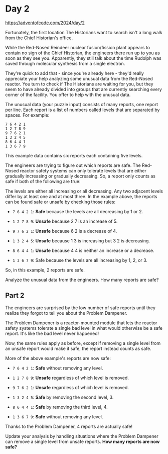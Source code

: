 # Day 2

https://adventofcode.com/2024/day/2

Fortunately, the first location The Historians want to search isn't a long walk from the Chief Historian's office.

While the Red-Nosed Reindeer nuclear fusion/fission plant appears to contain no sign of the Chief Historian, the engineers there run up to you as soon as they see you. Apparently, they still talk about the time Rudolph was saved through molecular synthesis from a single electron.

They're quick to add that - since you're already here - they'd really appreciate your help analyzing some unusual data from the Red-Nosed reactor. You turn to check if The Historians are waiting for you, but they seem to have already divided into groups that are currently searching every corner of the facility. You offer to help with the unusual data.

The unusual data (your puzzle input) consists of many reports, one report per line. Each report is a list of numbers called levels that are separated by spaces. For example:

```
7 6 4 2 1
1 2 7 8 9
9 7 6 2 1
1 3 2 4 5
8 6 4 4 1
1 3 6 7 9
```

This example data contains six reports each containing five levels.

The engineers are trying to figure out which reports are safe. The Red-Nosed reactor safety systems can only tolerate levels that are either gradually increasing or gradually decreasing. So, a report only counts as safe if both of the following are true:

The levels are either all increasing or all decreasing.
Any two adjacent levels differ by at least one and at most three.
In the example above, the reports can be found safe or unsafe by checking those rules:

- `7 6 4 2 1`: **Safe** because the levels are all decreasing by 1 or 2.

- `1 2 7 8 9`: **Unsafe** because 2 7 is an increase of 5.

- `9 7 6 2 1`: **Unsafe** because 6 2 is a decrease of 4.

- `1 3 2 4 5`: **Unsafe** because 1 3 is increasing but 3 2 is decreasing.

- `8 6 4 4 1`: **Unsafe** because 4 4 is neither an increase or a decrease.

- `1 3 6 7 9`: Safe because the levels are all increasing by 1, 2, or 3.

So, in this example, 2 reports are safe.

Analyze the unusual data from the engineers. How many reports are safe?


## Part 2

The engineers are surprised by the low number of safe reports until they realize they forgot to tell you about the Problem Dampener.

The Problem Dampener is a reactor-mounted module that lets the reactor safety systems tolerate a single bad level in what would otherwise be a safe report. It's like the bad level never happened!

Now, the same rules apply as before, except if removing a single level from an unsafe report would make it safe, the report instead counts as safe.

More of the above example's reports are now safe:

* `7 6 4 2 1`: **Safe** without removing any level.

* `1 2 7 8 9`: **Unsafe** regardless of which level is removed.

* `9 7 6 2 1`: **Unsafe** regardless of which level is removed.

* `1 3 2 4 5`: **Safe** by removing the second level, 3.

* `8 6 4 4 1`: **Safe** by removing the third level, 4.

* `1 3 6 7 9`: **Safe** without removing any level.

Thanks to the Problem Dampener, 4 reports are actually safe!

Update your analysis by handling situations where the Problem Dampener can remove a single level from unsafe reports. **How many reports are now safe?**